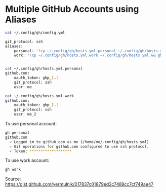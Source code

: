 # Multiple GitHub Accounts using Aliases

```bash
cat ~/.config/gh/config.yml

git_protocol: ssh
aliases:
    personal: '!cp ~/.config/gh/hosts.yml.personal ~/.config/gh/hosts.yml && gh auth status'
    work: '!cp ~/.config/gh/hosts.yml.work ~/.config/gh/hosts.yml && gh auth status'


cat ~/.config/gh/hosts.yml.personal
github.com:
    oauth_token: ghp_[…]
    git_protocol: ssh
    user: me

cat ~/.config/gh/hosts.yml.work
github.com:
    oauth_token: ghp_[…]
    git_protocol: ssh
    user: me_2

```

To use personal account:

```bash
gh personal
github.com
  ✓ Logged in to github.com as me (/home/me/.config/gh/hosts.yml)
  ✓ Git operations for github.com configured to use ssh protocol.
  ✓ Token: *******************
```

To use work account:

```bash
gh work
```

Source: <https://gist.github.com/yermulnik/017837c01879ed3c7489cc7cf749ae47>

